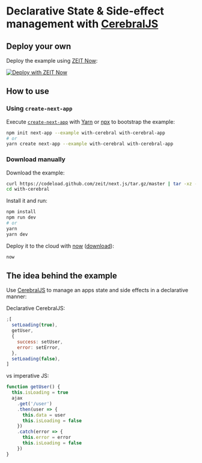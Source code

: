 # Declarative State & Side-effect management with [CerebralJS](https://cerebraljs.com/)

## Deploy your own

Deploy the example using [ZEIT Now](https://zeit.co/now):

[![Deploy with ZEIT Now](https://zeit.co/button)](https://zeit.co/new/project?template=https://github.com/zeit/next.js/tree/canary/examples/with-cerebral)

## How to use

### Using `create-next-app`

Execute [`create-next-app`](https://github.com/zeit/next.js/tree/canary/packages/create-next-app) with [Yarn](https://yarnpkg.com/lang/en/docs/cli/create/) or [npx](https://github.com/zkat/npx#readme) to bootstrap the example:

```bash
npm init next-app --example with-cerebral with-cerebral-app
# or
yarn create next-app --example with-cerebral with-cerebral-app
```

### Download manually

Download the example:

```bash
curl https://codeload.github.com/zeit/next.js/tar.gz/master | tar -xz --strip=2 next.js-master/examples/with-cerebral
cd with-cerebral
```

Install it and run:

```bash
npm install
npm run dev
# or
yarn
yarn dev
```

Deploy it to the cloud with [now](https://zeit.co/now) ([download](https://zeit.co/download)):

```bash
now
```

## The idea behind the example

Use [CerebralJS](https://cerebraljs.com/) to manage an apps state and side effects in a declarative manner:

Declarative CerebralJS:

```js
;[
  setLoading(true),
  getUser,
  {
    success: setUser,
    error: setError,
  },
  setLoading(false),
]
```

vs imperative JS:

```js
function getUser() {
  this.isLoading = true
  ajax
    .get('/user')
    .then(user => {
      this.data = user
      this.isLoading = false
    })
    .catch(error => {
      this.error = error
      this.isLoading = false
    })
}
```
